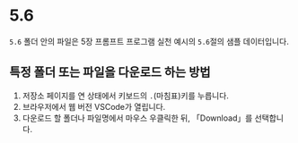 # 5.6

`5.6` 폴더 안의 파일은 5장 프롬프트 프로그램 실천 예시의 `5.6`절의 샘플 데이터입니다.

## 특정 폴더 또는 파일을 다운로드 하는 방법

1. 저장소 페이지를 연 상태에서 키보드의 `.`(마침표)키를 누릅니다.
2. 브라우저에서 웹 버전 VSCode가 열립니다.
3. 다운로드 할 폴더나 파일명에서 마우스 우클릭한 뒤, 「Download」를 선택합니다.
